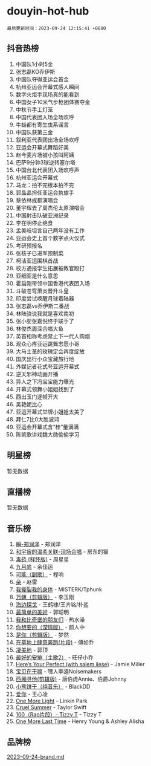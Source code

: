 # douyin-hot-hub

`最后更新时间：2023-09-24 12:15:41 +0800`

## 抖音热榜

1. 中国队1小时5金
1. 张志磊KO乔伊斯
1. 中国队夺得亚运会首金
1. 杭州亚运会开幕式感人瞬间
1. 数字火炬手现场真的能看到
1. 中国女子10米气步枪团体赛夺金
1. 中秋节手工灯笼
1. 中国代表团入场全场欢呼
1. 牛蛙都有寄生虫系谣言
1. 中国队获第三金
1. 叙利亚代表团出场全场欢呼
1. 亚运会开幕式舞蹈好美
1. 赵今麦片场被小孩叫阿姨
1. 巴萨9分钟3球逆转塞尔塔
1. 中国台北代表团入场欢呼声
1. 杭州亚运会开幕式
1. 马龙：拍不完根本拍不完
1. 郭晶晶担任亚运会执旗手
1. 蔡依林成都演唱会
1. 董宇辉去了周杰伦太原演唱会
1. 中国射击队破亚洲纪录
1. 李在明停止绝食
1. 孟美岐坦言自己两年没有工作
1. 亚运会史上首个数字点火仪式
1. 考研预报名
1. 张核子已进军预制菜
1. 柯洁亚运围棋首战
1. 校方通报学生拓展被教官殴打
1. 亚细亚是什么意思
1. 霍启刚带领中国香港代表团入场
1. 斗破苍穹萧炎晋升斗皇
1. 印度尝试唤醒月球着陆器
1. 张志磊vs乔伊斯二番战
1. 林陆骁说我就是喜欢南初
1. 张小斐张嘉倪终于联手了
1. 林俊杰周深合唱大鱼
1. 英首相称考虑禁止下一代人购烟
1. 观众心疼亚运跳舞志愿小哥
1. 大马士革的玫瑰定会再度绽放
1. 国庆出行小众宝藏旅行地
1. 外媒记者花式夸亚运开幕式
1. 逆天邪神动画开播
1. 异人之下冯宝宝能力曝光
1. 开幕式领舞小姐姐找到了
1. 西出玉门逐帧开大
1. 吴艳妮比心
1. 亚运开幕式举牌小姐姐太美了
1. 拜仁7比0大胜波鸿
1. 亚运会开幕式含“桂”量满满
1. 陈凯歌讲戏魏大勋偷偷学习

## 明星榜

暂无数据

## 直播榜

暂无数据

## 音乐榜

1. [瞬-郑润泽](https://sf6-cdn-tos.douyinstatic.com/obj/tos-cn-ve-2774/oYXHIohzvbNAzBhHgyksWpRM4bfkDsBdBDAynw) - 郑润泽
1. [和宇宙的温柔关联-现场合唱](https://sf6-cdn-tos.douyinstatic.com/obj/tos-cn-ve-2774/o0hONGDYQBgk0e5bqDeQOonVmncA6tC2nBwZLT) - 房东的猫
1. [毒药 (释怀版)](https://sf6-cdn-tos.douyinstatic.com/obj/tos-cn-ve-2774/oYILMEAzspdZBIzy4frJNB8ZHPHWAhiwowd4Ad) - 周星星
1. [九月底](https://sf3-cdn-tos.douyinstatic.com/obj/tos-cn-ve-2774/oMfewG4PDTFhF8iz3OGQ7ABH5i6fCgnMaoCbzZ) - 余佳运
1. [可能（副歌）](https://sf6-cdn-tos.douyinstatic.com/obj/tos-cn-ve-2774/cde1731888894259b333569393c2fb51) - 程响
1. [朵](https://sf6-cdn-tos.douyinstatic.com/obj/tos-cn-ve-2774/932f5bdfcd7c47b880525e92ab8a4999) - 赵雷
1. [我撕裂我的身体](https://sf3-cdn-tos.douyinstatic.com/obj/tos-cn-ve-2774/o0cWZzf7vIzpjLQBHPXwtFhMxYUvsP8AoC8EgA) - MISTERK/Tphunk
1. [万疆（剪辑版）](https://sf3-cdn-tos.douyinstatic.com/obj/tos-cn-ve-2774/ooG7oVgFlDTelKCjCsTTobQvbdtj1BBQXnfZd8) - 李玉刚
1. [海边探戈](https://sf6-cdn-tos.douyinstatic.com/obj/tos-cn-ve-2774/os9gE0VQCGqt6VQkZDyBBYvfSDY0QFe3vVmubn) - 王鹤棣/王齐铭/朴鲨
1. [最简单的美好](https://sf3-cdn-tos.douyinstatic.com/obj/tos-cn-ve-2774/a3623594908d4f208709c19c9584f981) - 郭聪明
1. [我和比奇堡的朋友们](https://sf6-cdn-tos.douyinstatic.com/obj/tos-cn-ve-2774/f0505db981ea4a6d91453a15924a82aa) - 热水澡
1. [你想要的（深情版）](https://sf6-cdn-tos.douyinstatic.com/obj/tos-cn-ve-2774/oIMnk8GFpoYUtBP39qsBLeMCDPQxxYcI4gbeZS) - 颜人中
1. [是你（剪辑版）](https://sf6-cdn-tos.douyinstatic.com/obj/tos-cn-ve-2774/46019dae783c4c969944217fe1cfafc4) - 梦然
1. [在草地上肆意奔跑(片段)](https://sf3-cdn-tos.douyinstatic.com/obj/tos-cn-ve-2774/8831d494742f45dabdfa8adb8b817259) - 傅如乔
1. [凄美地](https://sf6-cdn-tos.douyinstatic.com/obj/tos-cn-ve-2774/oshF4RgFMhmTSa4jCaHNUXI0NetFtBBQBzBZdf) - 郭顶
1. [最好的安排（主歌2）](https://sf6-cdn-tos.douyinstatic.com/obj/tos-cn-ve-2774/oMMZX1DuHpMwgoDztBmZswgQnbCeeANZxBHkFY) - 旺仔小乔
1. [Here’s Your Perfect (with salem ilese)](https://sf6-cdn-tos.douyinstatic.com/obj/tos-cn-ve-2774/076b1576c6c546598f803fe53da388a7) - Jamie Miller
1. [宝贝在干嘛](https://sf6-cdn-tos.douyinstatic.com/obj/tos-cn-ve-2774/okW4hBCfJI5B2ZEgTCtikhMW7IafzNrBQIYkpJ) - 嘿人李逵Noisemakers
1. [西厢寻他(剪辑版)](https://sf6-cdn-tos.douyinstatic.com/obj/tos-cn-ve-2774/oUsAVfAQKlRNxEv5qxvIB8o5qmIWUcXbzJKJhw) - 唐伯虎Annie、伯爵Johnny
1. [小熊饼干（纯音乐）](https://sf6-cdn-tos.douyinstatic.com/obj/tos-cn-ve-2774/c25d7893334c4ded99a2ae09f9e2a7d6) - BlackDD
1. [爱你](https://sf6-cdn-tos.douyinstatic.com/obj/tos-cn-ve-2774/738d8b240f1e4519b44cf31c84e02e24) - 王心凌
1. [One More Light](https://sf3-cdn-tos.douyinstatic.com/obj/tos-cn-ve-2774/okIBCInhecoGOE5h6ZvqCBYtfXCIMQEbgkRKgD) - Linkin Park
1. [Cruel Summer](https://sf3-cdn-tos.douyinstatic.com/obj/tos-cn-ve-2774/b35ad770e6d4495abefaa493fa46b555) - Taylor Swift
1. [100（Rap片段）- Tizzy T](https://sf3-cdn-tos.douyinstatic.com/obj/tos-cn-ve-2774/f3d21de5ab834c0f9bb7443c06f73d04) - Tizzy T
1. [One More Last Time](https://sf3-cdn-tos.douyinstatic.com/obj/tos-cn-ve-2774/oAzTlo0LUAdCAIhjktsKWcLAEUKmZwGcOoB1fy) - Henry Young & Ashley Alisha

## 品牌榜

[2023-09-24-brand.md](2023-09-24-brand.md)
